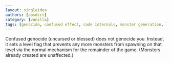 ```yaml
---
layout: singleidea
authors: [aosdict]
category: [vanilla]
tags: [genocide, confused effect, code internals, monster generation, level flags]
---
```

Confused genocide (uncursed or blessed) does not genocide you. Instead, it sets a level flag that prevents any more monsters from spawning on that level via the normal mechanism for the remainder of the game. (Monsters already created are unaffected.)
